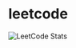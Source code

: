 # leetcode
![LeetCode Stats](https://leetcard.jacoblin.cool/SunGJ41147005S?theme=dark&font=Warnes&ext=activity)
